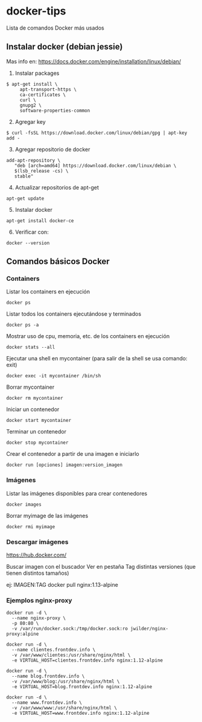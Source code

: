 # docker-tips
Lista de comandos Docker más usados

## Instalar docker (debian jessie)
Mas info en: https://docs.docker.com/engine/installation/linux/debian/

1. Instalar packages
```
$ apt-get install \
     apt-transport-https \
     ca-certificates \
     curl \
     gnupg2 \
     software-properties-common
```

2. Agregar key
```     
$ curl -fsSL https://download.docker.com/linux/debian/gpg | apt-key add -
```

3. Agregar repositorio de docker
```
add-apt-repository \
   "deb [arch=amd64] https://download.docker.com/linux/debian \
   $(lsb_release -cs) \
   stable"
```

4. Actualizar repositorios de apt-get
```
apt-get update
```

5. Instalar docker
```
apt-get install docker-ce
```

6. Verificar con: 
```
docker --version
```

## Comandos básicos Docker

### Containers
Listar los containers en ejecución
```
docker ps
```

Listar todos los containers ejecutándose y terminados
```
docker ps -a
```

Mostrar uso de cpu, memoria, etc. de los containers en ejecución
```
docker stats --all
```

Ejecutar una shell en mycontainer (para salir de la shell se usa comando: exit)
```
docker exec -it mycontainer /bin/sh
```

Borrar mycontainer
```
docker rm mycontainer
```

Iniciar un contenedor
```
docker start mycontainer
```

Terminar un contenedor
```
docker stop mycontainer
```

Crear el contenedor a partir de una imagen e iniciarlo
```
docker run [opciones] imagen:version_imagen
```

### Imágenes
Listar las imágenes disponibles para crear contenedores
```
docker images
```

Borrar myimage de las imágenes
```
docker rmi myimage
```

### Descargar imágenes

https://hub.docker.com/

Buscar imagen con el buscador
Ver en pestaña Tag distintas versiones (que tienen distintos tamaños)

ej:
           IMAGEN:TAG 
docker pull nginx:1.13-alpine

### Ejemplos nginx-proxy

```
docker run -d \
  --name nginx-proxy \
  -p 80:80 \
  -v /var/run/docker.sock:/tmp/docker.sock:ro jwilder/nginx-proxy:alpine
```
```
docker run -d \
  --name clientes.frontdev.info \
  -v /var/www/clientes:/usr/share/nginx/html \
  -e VIRTUAL_HOST=clientes.frontdev.info nginx:1.12-alpine
```
```
docker run -d \
  --name blog.frontdev.info \
  -v /var/www/blog:/usr/share/nginx/html \
  -e VIRTUAL_HOST=blog.frontdev.info nginx:1.12-alpine
```
```
docker run -d \
  --name www.frontdev.info \
  -v /var/www/www:/usr/share/nginx/html \
  -e VIRTUAL_HOST=www.frontdev.info nginx:1.12-alpine
```
